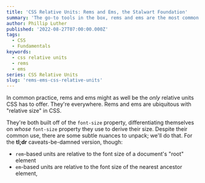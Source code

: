 ```yaml
---
title: 'CSS Relative Units: Rems and Ems, the Stalwart Foundation'
summary: 'The go-to tools in the box, rems and ems are the most common of all relative units in CSS. Both units are relative to `font-size` but vary in subtle ways.'
author: Phillip Luther
published: '2022-08-27T07:00:00.000Z'
tags:
  - CSS
  - Fundamentals
keywords:
  - css relative units
  - rems
  - ems
series: CSS Relative Units
slug: 'rems-ems-css-relative-units'
---
```


In common practice, rems and ems might as well be the _only_ relative units CSS has to offer. They're everywhere. Rems and ems are ubiquitous with "relative size" in CSS.

They're both built off of the `font-size` property, differentiating themselves on _whose_ `font-size` property they use to derive their size. Despite their common use, there are some subtle nuances to unpack; we'll do that. For the **tl;dr** caveats-be-damned version, though:

- `rem`-based units are relative to the font size of a document's "root" element
- `em`-based units are relative to the font size of the nearest ancestor element,
